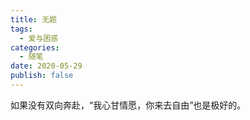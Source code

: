 ```yaml
---
title: 无题
tags:
  - 爱与困惑
categories:
  - 随笔
date: 2020-05-29
publish: false
---
```


<meting-js server="netease" type="song" id="386538" lrc-type="0"></meting-js>
如果没有双向奔赴，“我心甘情愿，你来去自由”也是极好的。
